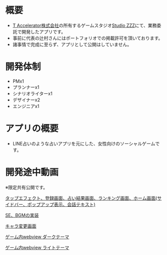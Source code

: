 # 概要
- [T Accelerator株式会社](https://t-accelerator.jp/)の所有するゲームスタジオ[Studio ZZZ](https://play.google.com/store/apps/dev?id=7349036450129180120&hl=ja)にて、業務委託で開発したアプリです。
- 事前に代表の辻村さんにはポートフォリオでの掲載許可を頂いております。
- 諸事情で完成に至らず、アプリとして公開はしていません。

# 開発体制
- PMx1
- プランナーx1
- シナリオライターx1
- デザイナーx2
- エンジニアx1

# アプリの概要
- LINE占いのような占いアプリを元にした、女性向けのソーシャルゲームです。

# 開発途中動画
※限定共有公開です。

[タップエフェクト、登録画面、占い結果画面、ランキング画面、ホーム画面(サイドバー、ポップアップ表示、会話テキスト)](https://www.youtube.com/shorts/SbM4mNxSs7E)

[SE、BGMの実装](https://www.youtube.com/shorts/JccByzdnFhI)

[キャラ変更画面](https://www.youtube.com/shorts/doW51yc1xa4)

[ゲーム内webview ダークテーマ](https://www.youtube.com/shorts/7hPu-GZCsOk)

[ゲーム内webview ライトテーマ](https://www.youtube.com/shorts/mB_gfpJOrn4)


